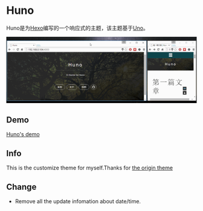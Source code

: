 # Huno

Huno是为[Hexo](http://hexo.io/)编写的一个响应式的主题，该主题基于[Uno](https://github.com/daleanthony/uno/)。

![](./demo.gif)

## Demo

[Huno's demo](http://hi.letiantian.me/huno/)

## Info
This is the customize theme for myself.Thanks for [the origin theme](https://github.com/letiantian/huno)

## Change
+ Remove all the update infomation about date/time.

